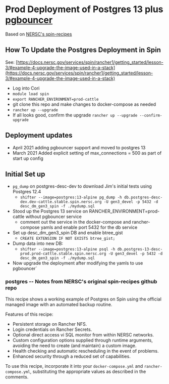 # Prod Deployment of Postgres 13 plus [pgbouncer](https://www.pgbouncer.org/)

Based on [NERSC's spin-recipes](https://github.com/NERSC/spin-recipes/tree/master/postgres)

## How To Update the Postgres Deployment in Spin
See: [https://docs.nersc.gov/services/spin/rancher1/getting_started/lesson-3/#example-4-upgrade-the-image-used-in-a-stack](https://docs.nersc.gov/services/spin/rancher1/getting_started/lesson-3/#example-4-upgrade-the-image-used-in-a-stack)

* Log into Cori
* `module load spin`
* `export RANCHER_ENVIRONMENT=prod-cattle`
* git clone this repo and make changes to docker-compose as needed
* `rancher up --upgrade`
* If all looks good, confirm the upgrade
`rancher up --upgrade --confirm-upgrade`


## Deployment updates

* April 2021 adding pgbouncer support and moved to postgres 13
* March 2021 Added explicit setting of max_connections = 500 as part of start up config

## Initial Set up

* `pg_dump` on postgres-desc-dev to download Jim's initial tests using Postgres 12.4
   -  `shifter --image=postgres:13-alpine pg_dump -h db.postgres-desc-dev.dev-cattle.stable.spin.nersc.org -U gen3_devel -p 5432 -d desc_dm_gen3_spin -f ./mydump.sql`
* Stood up the Postgres 13 service on RANCHER_ENVIRONMENT=prod-cattle without pgbouncer service
  - comment out the service in the docker-compose and rancher-compose yamls and enable port 5432 for the db service 
* Set up desc_dm_gen3_spin DB and enable btree_gist  
  - `CREATE EXTENSION IF NOT EXISTS btree_gist;`
* Dump data into new DB: 
  - `shifter --image=postgres:13-alpine psql -h db.postgres-13-desc-prod.prod-cattle.stable.spin.nersc.org -U gen3_devel -p 5432 -d desc_dm_gen3_spin -f ./mydump.sql`
* Now upgrade the deployment after modifying the yamls to use pgbouncer`


### postgres -- Notes from NERSC's original spin-recipes github repo

This recipe shows a working example of Postgres on Spin using the official managed image
with an automated backup routine.

Features of this recipe:
  * Persistent storage on Rancher NFS.
  * Login credentials on Rancher Secrets.
  * Optional direct access vi SQL monitor from within NERSC networks.
  * Custom configuration options supplied through runtime arguments, avoiding the
    need to create (and maintain) a custom image.
  * Health checking and automatic rescheduling in the event of problems.
  * Enhanced security through a reduced set of capabilities.

To use this recipe, incorporate it into your `docker-compose.yml` and `rancher-compose.yml`,
substituting the appropriate values as described in the comments.
